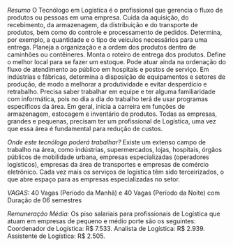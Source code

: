 *Resumo*
O Tecnólogo em Logística é o profissional que gerencia o fluxo de produtos ou pessoas em uma empresa. Cuida da aquisição, do recebimento, da armazenagem, da distribuição e do transporte de produtos, bem como do controle e processamento de pedidos. Determina, por exemplo, a quantidade e o tipo de veículos necessários para uma entrega. Planeja a organização e a ordem dos produtos dentro de caminhões ou contêineres. Monta o roteiro de entrega dos produtos. Define o melhor local para se fazer um estoque. Pode atuar ainda na ordenação do fluxo de atendimento ao público em hospitais e postos de serviço. Em indústrias e fábricas, determina a disposição de equipamentos e setores de produção, de modo a melhorar a produtividade e evitar desperdício e retrabalho. Precisa saber trabalhar em equipe e ter alguma familiaridade com informática, pois no dia a dia do trabalho terá de usar programas específicos da área. Em geral, inicia a carreira em funções de armazenagem, estocagem e inventário de produtos. Todas as empresas, grandes e pequenas, precisam ter um profissional de Logística, uma vez que essa área é fundamental para redução de custos.

*Onde este tecnólogo poderá trabalhar?*
Existe um extenso campo de trabalho na área, como indústrias, supermercados, lojas, hospitais, órgãos públicos de mobilidade urbana, empresas especializadas (operadores logísticos), empresas da área de transportes e empresas de comércio eletrônico. Cada vez mais os serviços de logística têm sido terceirizados, o que abre espaço para as empresas especializadas no setor.

*VAGAS:*
40 Vagas (Período da Manhã) e 40 Vagas (Período da Noite) com Duração de 06 semestres

*Remuneração Média:*
Os piso salariais para profissionais de Logística que atuam em empresas de pequeno e médio porte são os seguintes: Coordenador de Logística: R$ 7.533. Analista de Logística: R$ 2.939. Assistente de Logística: R$ 2.505.
